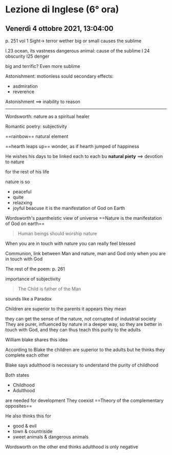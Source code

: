 #  Lezione di Inglese (6° ora)
## Venerdì 4 ottobre 2021, 13:04:00

p. 251 vol 1
Sight$\to$ terror
wether big or small causes the sublime

l.23 ocean, its vastness
dangerous animal: cause of the sublime
l 24 obscurity
l25 denger

big and terrific? Even more sublime

Astonishment: motionless sould
secondary effects:
* asdmiration
* reverence

Astonishment $\implies$ inability to reason


---
Wordsworth: nature as a spiritual healer


Romantic poetry: subjectivity

==rainbow== natural element

==hearth leaps up== wonder, as  if hearth jumped of happiness


He wishes his days to be linked each to each bu **natural piety** $\implies$ devotion to nature

for the rest of his  life


nature is so 
* peaceful
* quite
* relazxing
* joyful
beacuse it is the manifestation of God on Earth

Wordsworth's paantheistic view of universe
==Nature is the manifestation of God on earth==


> Human beings should worship nature

When you are in touch with nature you can really feel blessed

Communion, link between Man and nature, man and God only when you are in touch with God

The rest of the poem: p. 261

importance of subjectivity
 > The Child is father of the Man

sounds like a Paradox



Children are superior to the parents it appears they mean

they can get the sense of the nature, not corrupted of industrial society
They are purer, influenced by nature in a deeper way, so they are better in touch with God, and they can thus teach this purity to the adults

William blake shares this idea

According to Blake the children are superior to the adults but he thinks they complete each other
 
Blake says adulthood is necessary to understand the purity of childhood

Both states

* Childhood
* Adulthood

are needed  for development
They coexist
==Theory of the complementary opposites==

He also thinks this for

* good & evil
* town & countriside
* sweet animals & dangerous animals

Wordsworth on the other end thinks  adulthood is only negative


<!--stackedit_data:
eyJoaXN0b3J5IjpbLTE2ODAxODQ4MDMsMTA2Njc3MDAzMF19
-->